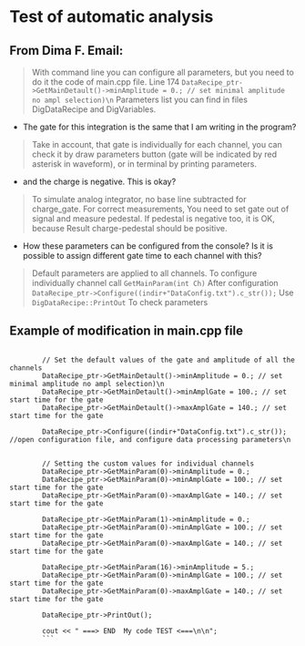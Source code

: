 # Test of automatic analysis

## From Dima F. Email:
> With command line you can configure all parameters, but you need to do it the code of main.cpp file.
>Line 174 `DataRecipe_ptr->GetMainDetault()->minAmplitude = 0.; // set minimal amplitude no ampl selection)\n` 
>Parameters list you can find in files DigDataRecipe and DigVariables.

- The gate for this integration is the same that I am writing in the program?
> Take in account, that gate is individually for each channel, you can check it by draw parameters button (gate will be indicated by red asterisk in waveform), or in terminal by printing parameters.

- and the charge is negative. This is okay?
> To simulate analog integrator, no base line subtracted for charge_gate. For correct measurements, You need to set gate out of signal and measure pedestal. If pedestal is negative too, it is OK, because Result charge-pedestal should be positive.

- How these parameters can be configured from the console? Is it is possible to assign different gate time to each channel with this?
> Default parameters are applied to all channels.
>To configure individually channel call `GetMainParam(int Ch)` 
>After configuration `DataRecipe_ptr->Configure((indir+"DataConfig.txt").c_str());`
>Use `DigDataRecipe::PrintOut` To check parameters


## Example of modification in main.cpp file
```cout << "\n\n ===> START My code TEST <===";

        // Set the default values of the gate and amplitude of all the channels
        DataRecipe_ptr->GetMainDetault()->minAmplitude = 0.; // set minimal amplitude no ampl selection)\n
        DataRecipe_ptr->GetMainDetault()->minAmplGate = 100.; // set start time for the gate
        DataRecipe_ptr->GetMainDetault()->maxAmplGate = 140.; // set start time for the gate

        DataRecipe_ptr->Configure((indir+"DataConfig.txt").c_str()); //open configuration file, and configure data processing parameters\n


        // Setting the custom values for individual channels
        DataRecipe_ptr->GetMainParam(0)->minAmplitude = 0.;
        DataRecipe_ptr->GetMainParam(0)->minAmplGate = 100.; // set start time for the gate
        DataRecipe_ptr->GetMainParam(0)->maxAmplGate = 140.; // set start time for the gate

        DataRecipe_ptr->GetMainParam(1)->minAmplitude = 0.;
        DataRecipe_ptr->GetMainParam(0)->minAmplGate = 100.; // set start time for the gate
        DataRecipe_ptr->GetMainParam(0)->maxAmplGate = 140.; // set start time for the gate

        DataRecipe_ptr->GetMainParam(16)->minAmplitude = 5.;
        DataRecipe_ptr->GetMainParam(0)->minAmplGate = 100.; // set start time for the gate
        DataRecipe_ptr->GetMainParam(0)->maxAmplGate = 140.; // set start time for the gate

        DataRecipe_ptr->PrintOut();
        
        cout << " ===> END  My code TEST <===\n\n";
        ```
